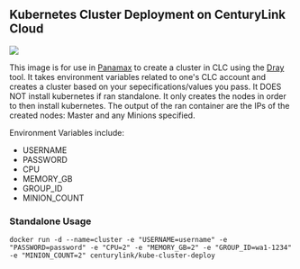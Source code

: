 ## Kubernetes Cluster Deployment on CenturyLink Cloud

[![](https://badge.imagelayers.io/centurylink/kube-cluster-deploy.svg)](https://imagelayers.io/?images=centurylink/kube-cluster-deploy:latest 'Get your own badge on imagelayers.io')

This image is for use in [Panamax](http://panamax.io) to create a cluster in CLC using the [Dray](https://registry.hub.docker.com/u/centurylink/dray/) tool. It takes environment variables related to one's CLC account and creates a cluster based on your sepecifications/values you pass. It DOES NOT install kubernetes if ran standalone. It only creates the nodes in order to then install kubernetes. The output of the ran container are the IPs of the created nodes: Master and any Minions specified.

Environment Variables include:
* USERNAME
* PASSWORD
* CPU
* MEMORY_GB
* GROUP_ID
* MINION_COUNT

### Standalone Usage
`docker run -d --name=cluster -e "USERNAME=username" -e "PASSWORD=password" -e "CPU=2" -e "MEMORY_GB=2" -e "GROUP_ID=wa1-1234" -e "MINION_COUNT=2" centurylink/kube-cluster-deploy`
